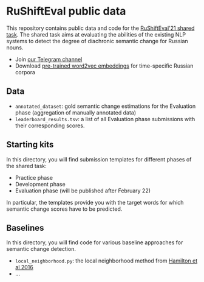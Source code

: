 # RuShiftEval public data

This repository contains public data and code for the [RuShiftEval'21 shared task](https://competitions.codalab.org/my/competition/28340).
The shared task aims at evaluating the abilities of the existing NLP systems to detect the degree of diachronic semantic change for Russian nouns.

- Join [our Telegram channel](https://t.me/rushifteval)
- Download [pre-trained word2vec embeddings](https://competitions.codalab.org/competitions/28340#participate-get_data) for time-specific Russian corpora

## Data
- `annotated_dataset`: gold semantic change estimations for the Evaluation phase (aggregation of manually annotated data)
- `leaderboard_results.tsv`:  a list of all Evaluation phase submissions with their corresponding scores.


## Starting kits

In this directory, you will find submission templates for different phases of the shared task:
- Practice phase
- Development phase
- Evaluation phase (will be published after February 22)

In particular, the templates provide you with the target words for which semantic change scores have to be predicted.

## Baselines

In this directory, you will find code for various baseline approaches for semantic change detection.

- `local_neighborhood.py`: the local neighborhood method from [Hamilton et al 2016](https://www.aclweb.org/anthology/D16-1229/)
- ...



